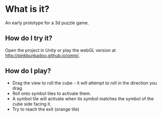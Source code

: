 # What is it?

An early prototype for a 3d puzzle game.

## How do I try it?

Open the project in Unity or play the webGL version at http://pinkbunkadoo.github.io/omni/.

## How do I play?

- Drag the view to roll the cube - it will attempt to roll in the direction you drag.
- Roll onto symbol tiles to activate them.
- A symbol tile will activate when its symbol matches the symbol of the cube side facing it.
- Try to reach the exit (orange tile)
